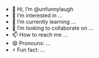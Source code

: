 - 👋 Hi, I’m @unfunnylaugh
- 👀 I’m interested in ...
- 🌱 I’m currently learning ...
- 💞️ I’m looking to collaborate on ...
- 📫 How to reach me ...
- 😄 Pronouns: ...
- ⚡ Fun fact: ...

<!---
unfunnylaugh/unfunnylaugh is a ✨ special ✨ repository because its `README.md` (this file) appears on your GitHub profile.
You can click the Preview link to take a look at your changes.
--->
